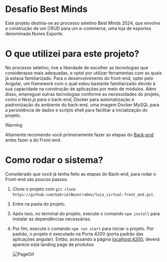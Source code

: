 # Desafio Best Minds
Este projeto destina-se ao processo seletivo Best Minds 2024, que envolve a construção de um CRUD para um e-commerce, uma loja de esportes denominada Nunes Esporte.


# O que utilizei para este projeto?
No processo seletivo, tive a liberdade de escolher as tecnologias que considerasse mais adequadas, e optei por utilizar ferramentas com as quais já estava familiarizado. Para o desenvolvimento do front-end, optei pelo Angular, um framework com o qual estou bastante familiarizado devido à sua capacidade na construção de aplicações por meio de módulos. Além disso, empreguei outras tecnologias conforme as necessidades do projeto, como o Nest.js para o back-end, Docker para automatização e padronização do ambiente do back-end, uma imagem Docker MySQL para a persistência de dados e scripts shell para facilitar a inicialização do projeto.

> [!WARNING]
> Altamente recomendo você primeiramente fazer as etapas do [Back-end](https://github.com/GabrielBezerraDev/loja_virtual_back_end/tree/master) antes fazer a do Front-end.

# Como rodar o sistema?
Considerado que você já tenha feito as etapas do Back-end, para rodar o Front-end são poucos passos:
1. Clone o projeto com `git clone https://github.com/GabrielBezerraDev/loja_virtual-front_end.git`.
2. Entre na pasta do projeto.
3. Após isso, no terminal do projeto, execute o comando `npm install` para instalar as dependências necessárias.
4. Por fim, execute o comando `npm run start` para iniciar o projeto.
Por padrão, o projeto é executado na Porta 4200 (porta padrão das aplicações angular). Então, acessando a página [localhost:4200](http://localhost:4200), deverá aparece está landing page de produtos:

   ![PageGif](/src/assets/gif/PageNunes.gif)

